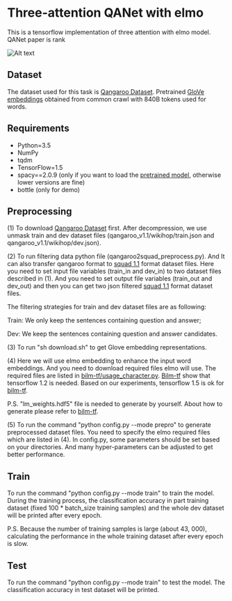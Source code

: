 # Three-attention QANet with elmo
This is a tensorflow implementation of three attention with elmo model. QANet paper is rank

![Alt text](/../master/screenshots/three_attention_with_elmo.png?raw=true "Network Outline")

## Dataset
The dataset used for this task is [Qangaroo Dataset](http://qangaroo.cs.ucl.ac.uk/index.html).
Pretrained [GloVe embeddings](https://nlp.stanford.edu/projects/glove/) obtained from common crawl with 840B tokens used for words.

## Requirements
  * Python=3.5
  * NumPy
  * tqdm
  * TensorFlow=1.5
  * spacy==2.0.9 (only if you want to load the [pretrained model](https://drive.google.com/open?id=1gJtcPBNuDr9_2LuP_4x_4VN6_5fQCdfB), otherwise lower versions are fine)
  * bottle (only for demo)

## Preprocessing
(1) To download [Qangaroo Dataset](http://qangaroo.cs.ucl.ac.uk/index.html) first. After decompression, we use unmask train and dev dataset files (qangaroo_v1.1/wikihop/train.json and qangaroo_v1.1/wikihop/dev.json).

(2) To run filtering data python file (qangaroo2squad_preprocess.py). And It can also transfer qangaroo format to [squad 1.1](https://rajpurkar.github.io/SQuAD-explorer/) format dataset files. Here you need to set input file variables (train_in and dev_in) to two dataset files described in (1). And you need to set output file variables (train_out and dev_out) and then you can get two json filtered [squad 1.1](https://rajpurkar.github.io/SQuAD-explorer/) format dataset files. 

The filtering strategies for train and dev dataset files are as following:

Train: We only keep the sentences containing question and answer;

Dev: We keep the sentences containing question and answer candidates.

(3) To run "sh download.sh" to get Glove embedding representations.

(4) Here we will use elmo embedding to enhance the input word embeddings. And you need to download required files elmo will use. The required files are listed in [bilm-tf/usage_character.py](https://github.com/allenai/bilm-tf/blob/master/usage_character.py). [Bilm-tf](https://github.com/allenai/bilm-tf) show that tensorflow 1.2 is needed. Based on our experiments, tensorflow 1.5 is ok for [bilm-tf](https://github.com/allenai/bilm-tf).

P.S. "lm_weights.hdf5" file is needed to generate by yourself. About how to generate please refer to [bilm-tf](https://github.com/allenai/bilm-tf).

(5) To run the command "python config.py --mode prepro" to generate preprocessed dataset files. You need to specify the elmo required files which are listed in (4). In config.py, some parameters should be set based on your directories. And many hyper-parameters can be adjusted to get better performance. 

## Train
To run the command "python config.py --mode train" to train the model. During the training process, the classification accuracy in part training dataset (fixed 100 * batch_size training samples) and the whole dev dataset will be printed after every epoch.

P.S. Because the number of training samples is large (about 43, 000), calculating the performance in the whole training dataset after every epoch is slow.

## Test
To run the command "python config.py --mode train" to test the model. The classification accuracy in test dataset will be printed.


